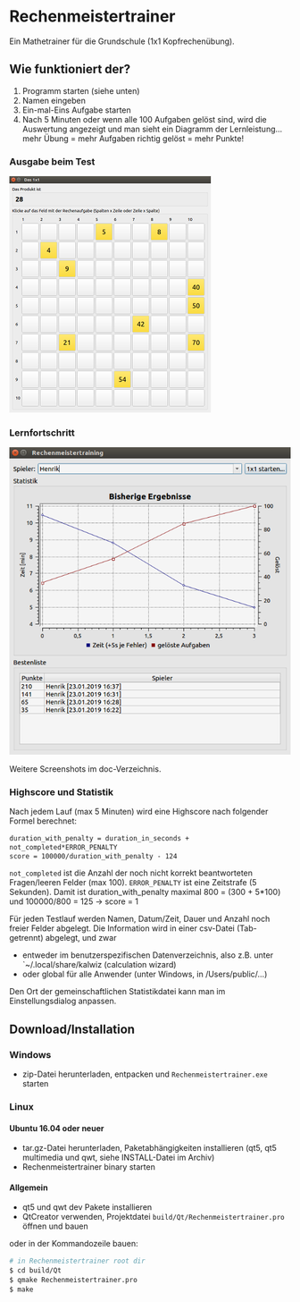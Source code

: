 # Rechenmeistertrainer
Ein Mathetrainer für die Grundschule (1x1 Kopfrechenübung).

## Wie funktioniert der?

1. Programm starten (siehe unten)
2. Namen eingeben
3. Ein-mal-Eins Aufgabe starten
4. Nach 5 Minuten oder wenn alle 100 Aufgaben gelöst sind, wird die Auswertung angezeigt und man sieht ein Diagramm der Lernleistung... mehr Übung = mehr Aufgaben richtig gelöst = mehr Punkte!

### Ausgabe beim Test
![Ausgabe beim Test](doc/1x1_screen.png)

### Lernfortschritt
![Lernfortschritt](doc/progress_screen.png)

Weitere Screenshots im doc-Verzeichnis.

### Highscore und Statistik

Nach jedem Lauf (max 5 Minuten) wird eine Highscore nach folgender Formel berechnet:

```
duration_with_penalty = duration_in_seconds + not_completed*ERROR_PENALTY
score = 100000/duration_with_penalty - 124
```

`not_completed` ist die Anzahl der noch nicht korrekt beantworteten Fragen/leeren Felder (max 100). 
`ERROR_PENALTY` ist eine Zeitstrafe (5 Sekunden). Damit ist duration_with_penalty  maximal 800 = (300 + 5*100) und 100000/800 = 125 -> score = 1

Für jeden Testlauf werden Namen, Datum/Zeit, Dauer und Anzahl noch freier Felder abgelegt. Die Information wird in einer csv-Datei (Tab-getrennt) abgelegt, und zwar 

- entweder im benutzerspezifischen Datenverzeichnis, also z.B. unter `~/.local/share/kalwiz (calculation wizard)
- oder global für alle Anwender (unter Windows, in /Users/public/...)

Den Ort der gemeinschaftlichen Statistikdatei kann man im Einstellungsdialog anpassen.


## Download/Installation

### Windows
- zip-Datei herunterladen, entpacken und `Rechenmeistertrainer.exe` starten

### Linux

#### Ubuntu 16.04 oder neuer
- tar.gz-Datei herunterladen, Paketabhängigkeiten installieren (qt5, qt5 multimedia und qwt, siehe INSTALL-Datei im Archiv)
- Rechenmeistertrainer binary starten

#### Allgemein

- qt5 und qwt dev Pakete installieren
- QtCreator verwenden, Projektdatei `build/Qt/Rechenmeistertrainer.pro` öffnen und bauen

oder in der Kommandozeile bauen:

```bash
# in Rechenmeistertrainer root dir
$ cd build/Qt
$ qmake Rechenmeistertrainer.pro
$ make
```

